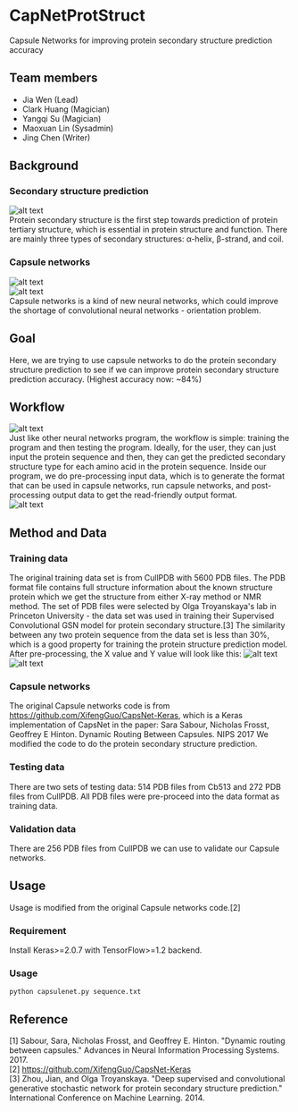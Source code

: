 # CapNetProtStruct
Capsule Networks for improving protein secondary structure prediction accuracy

## Team members

- Jia Wen (Lead)
- Clark Huang (Magician)
- Yangqi Su (Magician)
- Maoxuan Lin (Sysadmin)
- Jing Chen (Writer)



## Background

### Secondary structure prediction

![alt text](https://github.com/NCBI-Hackathons/CapNetProtStruct/blob/master/image/pymol_2.png)
<br />
Protein secondary structure is the first step towards prediction of protein tertiary structure, which is essential in protein structure and function. There are mainly three types of secondary structures: α-helix, β-strand, and coil.  
### Capsule networks
![alt text](https://github.com/NCBI-Hackathons/CapNetProtStruct/blob/master/image/CapsNet.png)
<br />
![alt text](https://github.com/NCBI-Hackathons/CapNetProtStruct/blob/master/image/Capnetssss.png)
<br />
Capsule networks is a kind of new neural networks, which could improve the shortage of convolutional neural networks - orientation problem.
## Goal

Here, we are trying to use capsule networks to do the protein secondary structure prediction to see if we can improve protein secondary structure prediction accuracy. (Highest accuracy now: ~84%)

## Workflow
![alt text](https://github.com/NCBI-Hackathons/CapNetProtStruct/blob/master/image/flowchart.png)
<br />
Just like other neural networks program, the workflow is simple: training the program and then testing the program. Ideally, for the user, they can just input the protein sequence and then, they can get the predicted secondary structure type for each amino acid in the protein sequence. Inside our program, we do pre-processing input data, which is to generate the format that can be used in capsule networks, run capsule networks, and post-processing output data to get the read-friendly output format.  
![alt text](https://github.com/NCBI-Hackathons/CapNetProtStruct/blob/master/image/workflow_3.png)
<br />

## Method and Data

### Training data
The original training data set is from CullPDB with 5600 PDB files. The PDB format file contains full structure information about the known structure protein which we get the structure from either X-ray method or NMR method. The set of PDB files were selected by Olga Troyanskaya's lab in Princeton University - the data set was used in training their Supervised Convolutional GSN model for protein secondary structure.[3] The similarity between any two protein sequence from the data set is less than 30%, which is a good property for training the protein structure prediction model.  <br />
After pre-processing, the X value and Y value will look like this: 
![alt text](https://github.com/NCBI-Hackathons/CapNetProtStruct/blob/master/image/Input.png)
<br />
![alt text](https://github.com/NCBI-Hackathons/CapNetProtStruct/blob/master/image/Intput_Y.png)
<br />
### Capsule networks
The original Capsule networks code is from https://github.com/XifengGuo/CapsNet-Keras, which is a Keras implementation of CapsNet in the paper:
Sara Sabour, Nicholas Frosst, Geoffrey E Hinton. Dynamic Routing Between Capsules. NIPS 2017
We modified the code to do the protein secondary structure prediction. 
### Testing data
There are two sets of testing data: 514 PDB files from Cb513 and 272 PDB files from CullPDB. All PDB files were pre-proceed into the data format as training data. 
### Validation data
There are 256 PDB files from CullPDB we can use to validate our Capsule networks. 
## Usage
Usage is modified from the original Capsule networks code.[2]
### Requirement
Install Keras>=2.0.7 with TensorFlow>=1.2 backend.

### Usage
```
python capsulenet.py sequence.txt
```

## Reference
[1] Sabour, Sara, Nicholas Frosst, and Geoffrey E. Hinton. "Dynamic routing between capsules." Advances in Neural Information Processing Systems. 2017.<br />
[2]  https://github.com/XifengGuo/CapsNet-Keras <br />
[3] Zhou, Jian, and Olga Troyanskaya. "Deep supervised and convolutional generative stochastic network for protein secondary structure prediction." International Conference on Machine Learning. 2014.

